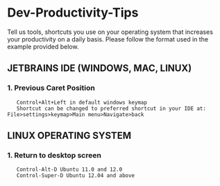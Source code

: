 # Dev-Productivity-Tips
Tell us tools, shortcuts you use on your operating system that increases your productivity on a daily basis. Please follow the format used in the example provided below.

##  JETBRAINS IDE (WINDOWS, MAC, LINUX)

### 1. Previous Caret Position
       Control+Alt+Left in default windows keymap
       Shortcut can be changed to preferred shortcut in your IDE at: File>settings>keymap>Main menu>Navigate>back
    
## LINUX OPERATING SYSTEM

### 1. Return to desktop screen
       Control-Alt-D Ubuntu 11.0 and 12.0
       Control-Super-D Ubuntu 12.04 and above
